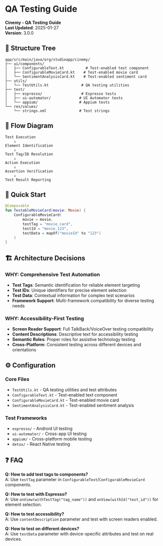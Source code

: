 # QA Testing Guide

**Cinemy - QA Testing Guide**  
**Last Updated**: 2025-01-27  
**Version**: 3.0.0

## 📁 Structure Tree

```
app/src/main/java/org/studioapp/cinemy/
├── ui/components/
│   ├── ConfigurableText.kt          # Test-enabled text component
│   ├── ConfigurableMovieCard.kt    # Test-enabled movie card
│   └── SentimentAnalysisCard.kt    # Test-enabled sentiment card
├── utils/
│   └── TestUtils.kt               # QA testing utilities
├── test/
│   ├── espresso/                  # Espresso tests
│   ├── ui-automator/             # UI Automator tests
│   └── appium/                   # Appium tests
└── res/values/
    └── strings.xml               # Test strings
```

## 🔄 Flow Diagram

```
Test Execution
    ↓
Element Identification
    ↓
Test Tag/ID Resolution
    ↓
Action Execution
    ↓
Assertion Verification
    ↓
Test Result Reporting
```

## 🚀 Quick Start

```kotlin
@Composable
fun TestableMovieCard(movie: Movie) {
    ConfigurableMovieCard(
        movie = movie,
        testTag = "movie_card",
        testId = "movie_123",
        testData = mapOf("movieId" to "123")
    )
}
```

## 🏗️ Architecture Decisions

### **WHY**: Comprehensive Test Automation
- **Test Tags**: Semantic identification for reliable element targeting
- **Test IDs**: Unique identifiers for precise element selection
- **Test Data**: Contextual information for complex test scenarios
- **Framework Support**: Multi-framework compatibility for diverse testing needs

### **WHY**: Accessibility-First Testing
- **Screen Reader Support**: Full TalkBack/VoiceOver testing compatibility
- **Content Descriptions**: Descriptive text for accessibility testing
- **Semantic Roles**: Proper roles for assistive technology testing
- **Cross-Platform**: Consistent testing across different devices and orientations

## ⚙️ Configuration

### **Core Files**
- `TestUtils.kt` - QA testing utilities and test attributes
- `ConfigurableText.kt` - Test-enabled text component
- `ConfigurableMovieCard.kt` - Test-enabled movie card
- `SentimentAnalysisCard.kt` - Test-enabled sentiment analysis

### **Test Frameworks**
- `espresso/` - Android UI testing
- `ui-automator/` - Cross-app UI testing
- `appium/` - Cross-platform mobile testing
- `detox/` - React Native testing

## ❓ FAQ

**Q: How to add test tags to components?**  
A: Use `testTag` parameter in `ConfigurableText`/`ConfigurableMovieCard` components.

**Q: How to test with Espresso?**  
A: Use `onView(withTestTag("tag_name"))` and `onView(withId("test_id"))` for element selection.

**Q: How to test accessibility?**  
A: Use `contentDescription` parameter and test with screen readers enabled.

**Q: How to test on different devices?**  
A: Use `testData` parameter with device-specific attributes and test on real devices.
